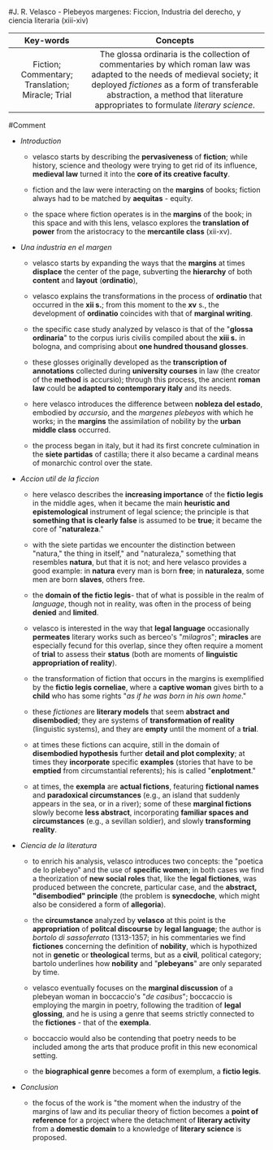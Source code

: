 #J. R. Velasco - Plebeyos margenes: Ficcion, Industria del derecho, y ciencia literaria (xiii-xiv)

|Key-words|Concepts|
|:---:|:---:|
|Fiction; Commentary; Translation; Miracle; Trial|The glossa ordinaria is the collection of commentaries by which roman law was adapted to the needs of medieval society; it deployed _fictiones_ as a form of transferable abstraction, a method that literature appropriates to formulate _literary science_.|

#Comment

- _Introduction_

	- velasco starts by describing the __pervasiveness__ of __fiction__; while history, science and theology were trying to get rid of its influence, __medieval law__ turned it into the __core of its creative faculty__.

	- fiction and the law were interacting on the __margins__ of books; fiction always had to be matched by __aequitas__ - equity.

	- the space where fiction operates is in the __margins__ of the book; in this space and with this lens, velasco explores the __translation of power__ from the aristocracy to the __mercantile class__ (xii-xv).

- _Una industria en el margen_

	- velasco starts by expanding the ways that the __margins__ at times __displace__ the center of the page, subverting the __hierarchy__ of both __content__ and __layout__ (__ordinatio__),

	- velasco explains the transformations in the process of __ordinatio__ that occurred in the __xii s.__; from this moment to the __xv__ s., the development of __ordinatio__ coincides with that of __marginal writing__.

	- the specific case study analyzed by velasco is that of the "__glossa ordinaria__" to the corpus iuris civilis compiled about the __xiii s.__ in bologna, and comprising about __one hundred thousand glosses__.

	- these glosses originally developed as the __transcription of annotations__ collected during __university courses__ in law (the creator of the __method__ is accursio); through this process, the ancient __roman law__ could be __adapted to contemporary italy__ and its needs.

	- here velasco introduces the difference between __nobleza del estado__, embodied by _accursio_, and the _margenes plebeyos_ with which he works; in the __margins__ the assimilation of nobility by the __urban middle class__ occurred.

	- the process began in italy, but it had its first concrete culmination in the __siete partidas__ of castilla; there it also became a cardinal means of monarchic control over the state.

- _Accion util de la ficcion_

	- here velasco describes the __increasing importance__ of the __fictio legis__ in the middle ages, when it became the main __heuristic and epistemological__ instrument of legal science; the principle is that __something that is clearly false__ is assumed to be __true__; it became the core of "__naturaleza__."

	- with the siete partidas we encounter the distinction between "natura," the thing in itself," and "naturaleza," something that resembles __natura__, but that it is not; and here velasco provides a good example: in __natura__ every man is born __free__; in __naturaleza__, some men are born __slaves__, others free.

	- the __domain of the fictio legis__- that of what is possible in the realm of _language_, though not in reality, was often in the process of being __denied__ and __limited__.

	- velasco is interested in the way that __legal language__ occasionally __permeates__ literary works such as berceo's "_milagros_"; __miracles__ are especially fecund for this overlap, since they often require a moment of __trial__ to assess their __status__ (both are moments of __linguistic appropriation of reality__).

	- the transformation of fiction that occurs in the margins is exemplified by the __fictio legis corneliae__, where a __captive woman__ gives birth to a __child__ who has some rights "_as if he was born in his own home_."

	- these _fictiones_ are __literary models__ that seem __abstract and disembodied__; they are systems of __transformation of reality__ (linguistic systems), and they are __empty__ until the moment of a __trial__.

	- at times these fictions can acquire, still in the domain of __disembodied hypothesis__ further __detail and plot complexity__; at times they __incorporate__ specific __examples__ (stories that have to be __emptied__ from circumstantial referents); his is called "__enplotment__."

	- at times, the __exempla__ are __actual fictions__, featuring __fictional names__ and __paradoxical circumstances__ (e.g., an island that suddenly appears in the sea, or in a river); some of these __marginal fictions__ slowly become __less abstract__, incorporating __familiar spaces and circumstances__ (e.g., a sevillan soldier), and slowly __transforming reality__.

- _Ciencia de la literatura_

	- to enrich his analysis, velasco introduces two concepts: the "poetica de lo plebeyo" and the use of __specific women__; in both cases we find a theorization of __new social roles__ that, like the __legal fictiones__, was produced between the concrete, particular case, and the __abstract, "disembodied" principle__ (the problem is __synecdoche__, which might also be considered a form of __allegoria__).

	- the __circumstance__ analyzed by __velasco__ at this point is the __appropriation__ of __politcal discourse__ by __legal language__; the author is _bortolo di sassoferrato_ (1313-1357; in his commentaries we find __fictiones__ concerning the definition of __nobility__, which is hypothized not in __genetic__ or __theological__ terms, but as a __civil__, political category; bartolo underlines how __nobility__ and "__plebeyans__" are only separated by time.

	- velasco eventually focuses on the __marginal discussion__ of a plebeyan woman in boccaccio's "_de casibus_"; boccaccio is employing the margin in poetry, following the tradition of __legal glossing__, and he is using a genre that seems strictly connected to the __fictiones__ - that of the __exempla__.

	- boccaccio would also be contending that poetry needs to be included among the arts that produce profit in this new economical setting.

	- the __biographical genre__ becomes a form of exemplum, a __fictio legis__.

- _Conclusion_

	- the focus of the work is "the moment when the industry of the margins of law and its peculiar theory of fiction becomes a __point of reference__ for a project where the detachment of __literary activity__ from a __domestic domain__ to a knowledge of __literary science__ is proposed.
